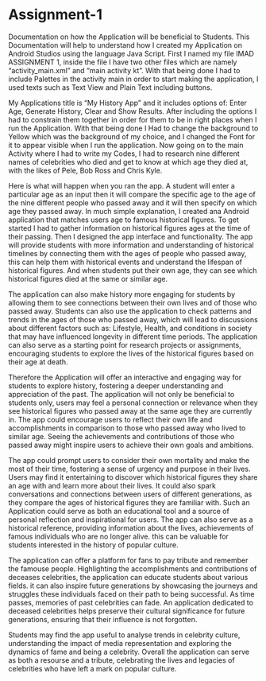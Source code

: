 # Assignment-1
Documentation on how the Application will be beneficial to Students.
This Documentation will help to understand how I created my Application on Android Studios using the language Java Script. First I named my file IMAD ASSIGNMENT 1, inside the file I have two other files which are namely “activity_main.xml” and “main activity kt”. With that being done I had to include Palettes in the activity main in order to start making the application, I used texts such as Text View and Plain Text including buttons.

My Applications title is “My History App” and it includes options of: Enter Age, Generate History, Clear and Show Results. After including the options I had to constrain them together in order for them to be in right places when I run the Application. With that being done I Had to change the background to Yellow which was the background of my choice, and I changed the Font for it to appear visible when I run the application. 
Now going on to the main Activity where I had to write my Codes, I had to research nine different names of celebrities who died and get to know at which age they died at, with the likes of Pele, Bob Ross and Chris Kyle. 

Here is what will happen when you ran the app. A student will enter a particular age as an input then it will compare the specific age to the age of the nine different people who passed away and it will then specify on which age they passed away. In much simple explanation, I created ana Android application that matches users age to famous historical figures. To get started I had to gather information on historical figures ages at the time of their passing. Then I designed the app interface and functionality. 
The app will provide students with more information and understanding of historical timelines by connecting them with the ages of people who passed away, this can help them with historical events and understand the lifespan of historical figures. And when students put their own age, they can see which historical figures died at the same or similar age.

The application can also make history more engaging for students by allowing them to see connections between their own lives and of those who passed away. Students can also use the application to check patterns and trends in the ages of those who passed away, which will  lead to discussions about different factors such as: Lifestyle, Health, and conditions in society that may have influenced longevity in different time periods.
The application can also serve as a starting point for research projects or assignments, encouraging students to explore the lives of the historical figures based on their age at death.

Therefore the Application will offer an interactive and engaging way for students to explore history, fostering a deeper understanding and appreciation of the past.
 The application will not only be beneficial to students only, users may feel a personal connection or relevance when they see historical figures who passed away at the same age they are currently in. The app could encourage users to reflect their own life and accomplishments in comparison to those who passed away who lived to similar age. Seeing the achievements and contributions of those who passed away might inspire users to achieve their own goals and ambitions.
 
The app could prompt users to consider their own mortality and make the most of their time, fostering a sense of urgency and purpose in their lives. Users may find it entertaining to discover which historical figures they share an age with and learn more about their lives. It could also spark conversations and connections between users of different generations, as they compare the ages of historical figures they are familiar with.
Such an Application could serve as both an educational tool and a source of personal reflection and inspirational for users. The app can also serve as a historical reference, providing information about the lives, achievements of famous individuals who are no longer alive. this can be valuable for students interested in the history of popular culture.

The application can offer a platform for fans to pay tribute and remember the famouse people. Highlighting the accomplishments and contributions of deceases celebrities, the application can educate students about various fields. it can also inspire future generations by showcasing the journeys and struggles these individuals faced on their path to being successful. As time passes, memories of past celebrities can fade. An application dedicated to deceased celebrities helps preserve their cultural significance for future generations, ensuring that their influence is not forgotten.

Students may find the app useful to analyse trends in celebrity culture, understanding the impact of media representation and exploring the dynamics of fame and being a celebrity. Overall the application can serve as both a resourse and a tribute, celebrating the lives and legacies of celebrities who have left a mark on popular culture.
